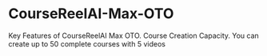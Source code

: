 # CourseReelAI-Max-OTO
Key Features of CourseReelAI Max OTO. Course Creation Capacity. You can create up to 50 complete courses with 5 videos
